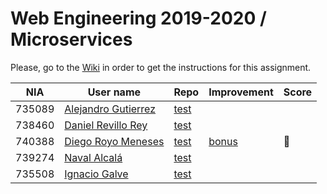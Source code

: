 # Web Engineering 2019-2020 / Microservices
Please, go to the [Wiki](https://github.com/UNIZAR-30246-WebEngineering/lab6-microservices/wiki) in order to get the instructions for this assignment.

| NIA    | User name | Repo | Improvement | Score
|--------|-----------|------|-------------|--------
| 735089 | [Alejandro Gutierrez](https://github.com/AlexGuti14) |[test](https://github.com/AlexGuti14/lab6-microservices/tree/test) | |
| 738460 | [Daniel Revillo Rey](https://github.com/DaniRevillo) |[test](https://github.com/DaniRevillo/lab6-microservices/tree/test) | |
| 740388 | [Diego Royo Meneses](https://github.com/diegoroyo) |[test](https://github.com/diegoroyo/lab6-microservices/tree/test) |[bonus](https://github.com/diegoroyo/lab6-microservices/tree/bonus) | :gift:
| 739274 | [Naval Alcalá](https://github.com/aeri) |[test](https://github.com/aeri/lab6-microservices/tree/test) | |
| 735508 | [Ignacio Galve](https://github.com/IgnacioSan22) |[test](https://github.com/IgnacioSan22/lab6-microservices/tree/test) | |